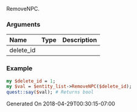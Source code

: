 RemoveNPC.
### Arguments
**Name**|**Type**|**Description**
:---|:---|:---
delete_id||

### Example

```perl
my $delete_id = 1;
my $val = $entity_list->RemoveNPC($delete_id);
quest::say($val); # Returns bool
```


Generated On 2018-04-29T00:30:15-07:00